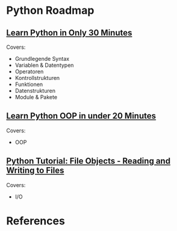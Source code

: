 # Python Roadmap

## [Learn Python in Only 30 Minutes](https://youtu.be/Ro_MScTDfU4?si=6_enYYfFHlCDwe3V)

Covers:
- Grundlegende Syntax
- Variablen & Datentypen
- Operatoren
- Kontrollstrukturen
- Funktionen
- Datenstrukturen
- Module & Pakete

## [Learn Python OOP in under 20 Minutes](https://www.youtube.com/watch?v=rLyYb7BFgQI)

Covers:
- OOP

## [Python Tutorial: File Objects - Reading and Writing to Files](https://youtu.be/Uh2ebFW8OYM?si=pRqnLhHGOcLATVHV)

Covers:
- I/O

# References
